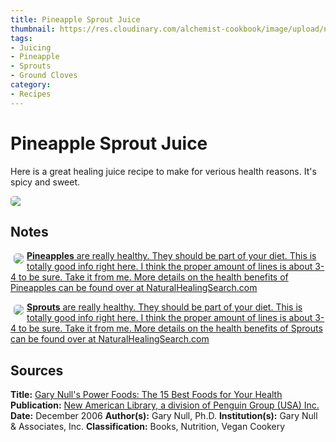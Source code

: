 ```yaml
---
title: Pineapple Sprout Juice
thumbnail: https://res.cloudinary.com/alchemist-cookbook/image/upload/natural-scholar/natural scholar banner
tags:
- Juicing
- Pineapple
- Sprouts
- Ground Cloves
category:
- Recipes
---
```

# Pineapple Sprout Juice

Here is a great healing juice recipe to make for verious health reasons.  It's spicy and sweet.

<img src="https://res.cloudinary.com/alchemist-cookbook/image/upload/natural-scholar/pineapple sprout juice" style="border-radius: 5px; display:block;margin-left: auto; margin-right: auto;">

## Notes

<a href="https://www.naturalhealingsearch.com/pineapple"><img src="https://res.cloudinary.com/alchemist-cookbook/image/upload/w_100,f_auto/healing-items/pineapple.jpg" style="border-radius: 5px; float:left; margin: 5px;">**Pineapples** are really healthy.  They should be part of your diet. This is totally good info right here.  I think the proper amount of lines is about 3-4 to be sure. Take it from me. More details on the health benefits of Pineapples can be found over at NaturalHealingSearch.com</a>

<a href="https://www.naturalhealingsearch.com/sprouts"><img src="https://res.cloudinary.com/alchemist-cookbook/image/upload/w_100,f_auto/healing-items/sprouts.jpg" style="border-radius: 5px; float:left; margin: 5px;">**Sprouts** are really healthy.  They should be part of your diet. This is totally good info right here.  I think the proper amount of lines is about 3-4 to be sure. Take it from me. More details on the health benefits of Sprouts can be found over at NaturalHealingSearch.com</a>

## Sources

**Title:** [Gary Null's Power Foods: The 15 Best Foods for Your Health](https://archive.org/details/garynullspowerfo00null)
**Publication:** [New American Library, a division of Penguin Group (USA) Inc.](https://www.penguin.com/)
**Date:** December 2006
**Author(s):** Gary Null, Ph.D.
**Institution(s):** Gary Null & Associates, Inc.
**Classification:** Books, Nutrition, Vegan Cookery